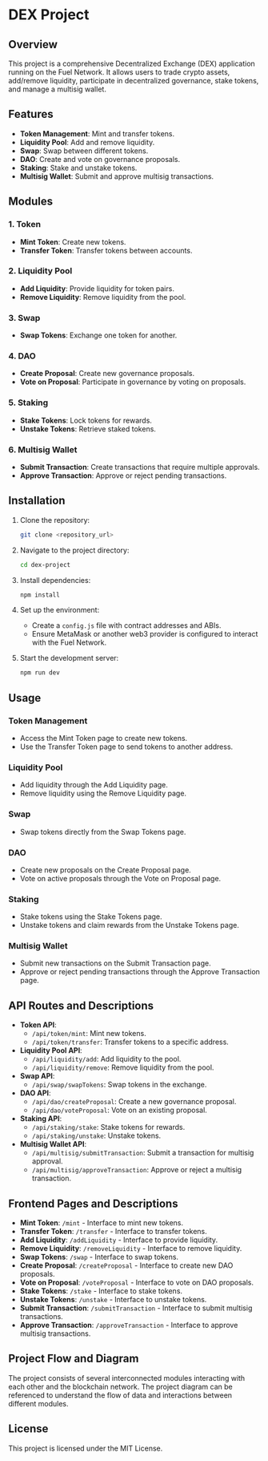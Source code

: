 
# DEX Project

## Overview
This project is a comprehensive Decentralized Exchange (DEX) application running on the Fuel Network. It allows users to trade crypto assets, add/remove liquidity, participate in decentralized governance, stake tokens, and manage a multisig wallet.

## Features
- **Token Management**: Mint and transfer tokens.
- **Liquidity Pool**: Add and remove liquidity.
- **Swap**: Swap between different tokens.
- **DAO**: Create and vote on governance proposals.
- **Staking**: Stake and unstake tokens.
- **Multisig Wallet**: Submit and approve multisig transactions.

## Modules
### 1. Token
- **Mint Token**: Create new tokens.
- **Transfer Token**: Transfer tokens between accounts.

### 2. Liquidity Pool
- **Add Liquidity**: Provide liquidity for token pairs.
- **Remove Liquidity**: Remove liquidity from the pool.

### 3. Swap
- **Swap Tokens**: Exchange one token for another.

### 4. DAO
- **Create Proposal**: Create new governance proposals.
- **Vote on Proposal**: Participate in governance by voting on proposals.

### 5. Staking
- **Stake Tokens**: Lock tokens for rewards.
- **Unstake Tokens**: Retrieve staked tokens.

### 6. Multisig Wallet
- **Submit Transaction**: Create transactions that require multiple approvals.
- **Approve Transaction**: Approve or reject pending transactions.

## Installation
1. Clone the repository:
   ```bash
   git clone <repository_url>
   ```
2. Navigate to the project directory:
   ```bash
   cd dex-project
   ```
3. Install dependencies:
   ```bash
   npm install
   ```
4. Set up the environment:
   - Create a `config.js` file with contract addresses and ABIs.
   - Ensure MetaMask or another web3 provider is configured to interact with the Fuel Network.

5. Start the development server:
   ```bash
   npm run dev
   ```

## Usage
### Token Management
- Access the Mint Token page to create new tokens.
- Use the Transfer Token page to send tokens to another address.

### Liquidity Pool
- Add liquidity through the Add Liquidity page.
- Remove liquidity using the Remove Liquidity page.

### Swap
- Swap tokens directly from the Swap Tokens page.

### DAO
- Create new proposals on the Create Proposal page.
- Vote on active proposals through the Vote on Proposal page.

### Staking
- Stake tokens using the Stake Tokens page.
- Unstake tokens and claim rewards from the Unstake Tokens page.

### Multisig Wallet
- Submit new transactions on the Submit Transaction page.
- Approve or reject pending transactions through the Approve Transaction page.

## API Routes and Descriptions
- **Token API**:
  - `/api/token/mint`: Mint new tokens.
  - `/api/token/transfer`: Transfer tokens to a specific address.
- **Liquidity Pool API**:
  - `/api/liquidity/add`: Add liquidity to the pool.
  - `/api/liquidity/remove`: Remove liquidity from the pool.
- **Swap API**:
  - `/api/swap/swapTokens`: Swap tokens in the exchange.
- **DAO API**:
  - `/api/dao/createProposal`: Create a new governance proposal.
  - `/api/dao/voteProposal`: Vote on an existing proposal.
- **Staking API**:
  - `/api/staking/stake`: Stake tokens for rewards.
  - `/api/staking/unstake`: Unstake tokens.
- **Multisig Wallet API**:
  - `/api/multisig/submitTransaction`: Submit a transaction for multisig approval.
  - `/api/multisig/approveTransaction`: Approve or reject a multisig transaction.

## Frontend Pages and Descriptions
- **Mint Token**: `/mint` - Interface to mint new tokens.
- **Transfer Token**: `/transfer` - Interface to transfer tokens.
- **Add Liquidity**: `/addLiquidity` - Interface to provide liquidity.
- **Remove Liquidity**: `/removeLiquidity` - Interface to remove liquidity.
- **Swap Tokens**: `/swap` - Interface to swap tokens.
- **Create Proposal**: `/createProposal` - Interface to create new DAO proposals.
- **Vote on Proposal**: `/voteProposal` - Interface to vote on DAO proposals.
- **Stake Tokens**: `/stake` - Interface to stake tokens.
- **Unstake Tokens**: `/unstake` - Interface to unstake tokens.
- **Submit Transaction**: `/submitTransaction` - Interface to submit multisig transactions.
- **Approve Transaction**: `/approveTransaction` - Interface to approve multisig transactions.

## Project Flow and Diagram
The project consists of several interconnected modules interacting with each other and the blockchain network. The project diagram can be referenced to understand the flow of data and interactions between different modules.

## License
This project is licensed under the MIT License.
